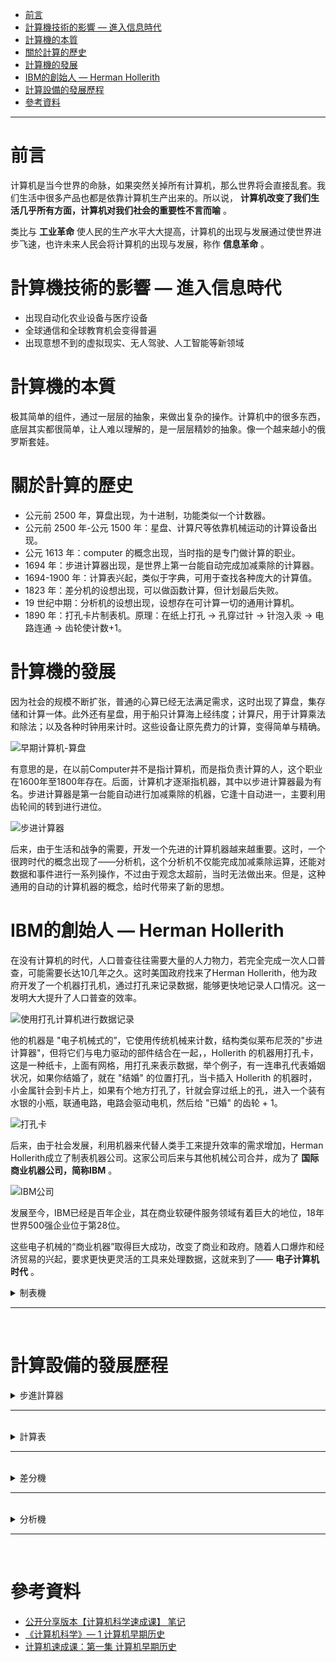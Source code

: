 * [前言](#前言)
* [計算機技術的影響 — 進入信息時代](#計算機技術的影響進入信息時代)
* [計算機的本質](#計算機的本質)
* [關於計算的歷史](#關於計算的歷史)
* [計算機的發展](#計算機的發展)
* [IBM的創始人 — Herman Hollerith](#IBM的創始人HermanHollerith)
* [計算設備的發展歷程](#計算設備的發展歷程)
* [參考資料](#參考資料)

---

# 前言

计算机是当今世界的命脉，如果突然关掉所有计算机，那么世界将会直接乱套。我们生活中很多产品也都是依靠计算机生产出来的。所以说， **计算机改变了我们生活几乎所有方面，计算机对我们社会的重要性不言而喻** 。

类比与 **工业革命** 使人民的生产水平大大提高，计算机的出现与发展通过使世界进步飞速，也许未来人民会将计算机的出现与发展，称作 **信息革命** 。

# 計算機技術的影響&nbsp;—&nbsp;進入信息時代

- 出现自动化农业设备与医疗设备
- 全球通信和全球教育机会变得普遍
- 出现意想不到的虚拟现实、无人驾驶、人工智能等新领域

# 計算機的本質

极其简单的组件，通过一层层的抽象，来做出复杂的操作。计算机中的很多东西，底层其实都很简单，让人难以理解的，是一层层精妙的抽象。像一个越来越小的俄罗斯套娃。

# 關於計算的歷史

- 公元前 2500 年，算盘出现，为十进制，功能类似一个计数器。
- 公元前 2500 年-公元 1500 年：星盘、计算尺等依靠机械运动的计算设备出现。
- 公元 1613 年：computer 的概念出现，当时指的是专门做计算的职业。
- 1694 年：步进计算器出现，是世界上第一台能自动完成加减乘除的计算器。
- 1694-1900 年：计算表兴起，类似于字典，可用于查找各种庞大的计算值。
- 1823 年：差分机的设想出现，可以做函数计算，但计划最后失败。
- 19 世纪中期：分析机的设想出现，设想存在可计算一切的通用计算机。
- 1890 年：打孔卡片制表机。原理：在纸上打孔 → 孔穿过针 → 针泡入汞 → 电路连通 → 齿轮使计数+1。

# 計算機的發展

因为社会的规模不断扩张，普通的心算已经无法满足需求，这时出现了算盘，集存储和计算一体。此外还有星盘，用于船只计算海上经纬度；计算尺，用于计算乘法和除法；以及各种时钟用来计时。这些设备让原先费力的计算，变得简单与精确。

![早期计算机-算盘](https://github.com/aquariusCCA/ComputerScienceAndTechnology/blob/main/%E8%A8%88%E7%AE%97%E6%A9%9F%E7%A7%91%E5%AD%B8%E9%80%9F%E6%88%90%E8%AA%B2/%E8%A8%88%E7%AE%97%E6%A9%9F%E6%97%A9%E6%9C%9F%E6%AD%B7%E5%8F%B2/images/%E7%AE%97%E7%9B%A4.png?raw=true "早期计算机-算盘")

有意思的是，在以前Computer并不是指计算机，而是指负责计算的人，这个职业在1600年至1800年存在。后面，计算机才逐渐指机器，其中以步进计算器最为有名。步进计算器是第一台能自动进行加减乘除的机器，它逢十自动进一，主要利用齿轮间的转到进行进位。

![步进计算器](https://github.com/aquariusCCA/ComputerScienceAndTechnology/blob/main/%E8%A8%88%E7%AE%97%E6%A9%9F%E7%A7%91%E5%AD%B8%E9%80%9F%E6%88%90%E8%AA%B2/%E8%A8%88%E7%AE%97%E6%A9%9F%E6%97%A9%E6%9C%9F%E6%AD%B7%E5%8F%B2/images/%E6%AD%A5%E9%80%B2%E8%A8%88%E7%AE%97%E5%99%A8.png?raw=true "步进计算器")

后来，由于生活和战争的需要，开发一个先进的计算机器越来越重要。这时，一个很跨时代的概念出现了——分析机，这个分析机不仅能完成加减乘除运算，还能对数据和事件进行一系列操作，不过由于观念太超前，当时无法做出来。但是，这种通用的自动的计算机器的概念，给时代带来了新的思想。

# IBM的創始人&nbsp;—&nbsp;Herman&nbsp;Hollerith

在没有计算机的时代，人口普查往往需要大量的人力物力，若完全完成一次人口普查，可能需要长达10几年之久。这时美国政府找来了Herman Hollerith，他为政府开发了一个机器打孔机，通过打孔来记录数据，能够更快地记录人口情况。这一发明大大提升了人口普查的效率。

![使用打孔计算机进行数据记录](https://github.com/aquariusCCA/ComputerScienceAndTechnology/blob/main/%E8%A8%88%E7%AE%97%E6%A9%9F%E7%A7%91%E5%AD%B8%E9%80%9F%E6%88%90%E8%AA%B2/%E8%A8%88%E7%AE%97%E6%A9%9F%E6%97%A9%E6%9C%9F%E6%AD%B7%E5%8F%B2/images/%E4%BD%BF%E7%94%A8%E6%89%93%E5%AD%94%E8%AE%A1%E7%AE%97%E6%9C%BA%E8%BF%9B%E8%A1%8C%E6%95%B0%E6%8D%AE%E8%AE%B0%E5%BD%95.png?raw=true "使用打孔计算机进行数据记录")

他的机器是 "电子机械式的”，它使用传统机械来计数，结构类似莱布尼茨的"步进计算器"，但将它们与电力驱动的部件结合在一起，，Hollerith 的机器用打孔卡，这是一种纸卡，上面有网格，用打孔来表示数据，举个例子，有一连串孔代表婚姻状况，如果你结婚了，就在 "结婚" 的位置打孔，当卡插入 Hollerith 的机器时，小金属针会到卡片上，如果有个地方打孔了，针就会穿过纸上的孔，进入一个装有水银的小瓶，联通电路，电路会驱动电机，然后给 "已婚" 的齿轮 + 1。

![打孔卡](https://github.com/aquariusCCA/ComputerScienceAndTechnology/blob/main/%E8%A8%88%E7%AE%97%E6%A9%9F%E7%A7%91%E5%AD%B8%E9%80%9F%E6%88%90%E8%AA%B2/%E8%A8%88%E7%AE%97%E6%A9%9F%E6%97%A9%E6%9C%9F%E6%AD%B7%E5%8F%B2/images/%E6%89%93%E5%AD%94%E5%8D%A1.png?raw=true "打孔卡")

后来，由于社会发展，利用机器来代替人类手工来提升效率的需求增加，Herman Hollerith成立了制表机器公司。这家公司后来与其他机械公司合并，成为了 **国际商业机器公司，简称IBM** 。

![IBM公司](https://github.com/aquariusCCA/ComputerScienceAndTechnology/blob/main/%E8%A8%88%E7%AE%97%E6%A9%9F%E7%A7%91%E5%AD%B8%E9%80%9F%E6%88%90%E8%AA%B2/%E8%A8%88%E7%AE%97%E6%A9%9F%E6%97%A9%E6%9C%9F%E6%AD%B7%E5%8F%B2/images/IBM%E5%85%AC%E5%8F%B8.png?raw=true "IBM公司")

发展至今，IBM已经是百年企业，其在商业软硬件服务领域有着巨大的地位，18年世界500强企业位于第28位。

这些电子机械的“商业机器”取得巨大成功，改变了商业和政府。随着人口爆炸和经济贸易的兴起，要求更快更灵活的工具来处理数据，这就来到了—— **电子计算机时代** 。

<details>
  <summary>
    制表機
  </summary>

  - 制表机的工作是围绕穿孔卡片展开的：操作员先使用穿孔机制作穿孔卡片，再使用读卡装置识别卡片上的信息，机器自动完成统计并在示数表盘上实时显示结果，最后，将卡片投入分类箱的某一格中，进行分类存放，以供下次统计使用。

  - ![制表機](https://github.com/aquariusCCA/ComputerScienceAndTechnology/blob/main/%E8%A8%88%E7%AE%97%E6%A9%9F%E7%A7%91%E5%AD%B8%E9%80%9F%E6%88%90%E8%AA%B2/%E8%A8%88%E7%AE%97%E6%A9%9F%E6%97%A9%E6%9C%9F%E6%AD%B7%E5%8F%B2/images/%E5%88%B6%E8%A1%A8%E6%A9%9F.png?raw=true "制表機")
</details>

---
<br>

# 計算設備的發展歷程

<details>
  <summary>
    步進計算器
  </summary>

  - 1694年，德国博学家，Gottfried Leibniz 建造。这个机器有点像汽车里的里程表，不断累加里程数，是第一台能做 **加减乘除** 全部四种运算的机器，它的设计非常成功，以至于沿用了 3 个世纪。
  
  - "步进计算器"有点像汽车里的里程表，不断累加里程数，它有一连串可以转动的齿轮，每个齿轮有十个齿，代表数字 0 到 9，每当一个齿轮转过 9，它会转回 0，同时让旁边的齿轮前进 1 个齿，就像算盘超过 10 一样。做减法时，机器会反向运作，利用一些巧妙的机械结构，步进计算器也能做乘法和除法，乘法和除法实际上只是多个加法和减法，举例，17 除以 5，我们只要减5，减5，再减 5，直到不能再减 5，就知道了 $17=5*3+2$ 。

  - ![步進計算器2](https://github.com/aquariusCCA/ComputerScienceAndTechnology/blob/main/%E8%A8%88%E7%AE%97%E6%A9%9F%E7%A7%91%E5%AD%B8%E9%80%9F%E6%88%90%E8%AA%B2/%E8%A8%88%E7%AE%97%E6%A9%9F%E6%97%A9%E6%9C%9F%E6%AD%B7%E5%8F%B2/images/%E6%AD%A5%E9%80%B2%E8%A8%88%E7%AE%97%E5%99%A82.png?raw=true "步進計算器2")
  
  - ![步進計算器3](https://github.com/aquariusCCA/ComputerScienceAndTechnology/blob/main/%E8%A8%88%E7%AE%97%E6%A9%9F%E7%A7%91%E5%AD%B8%E9%80%9F%E6%88%90%E8%AA%B2/%E8%A8%88%E7%AE%97%E6%A9%9F%E6%97%A9%E6%9C%9F%E6%AD%B7%E5%8F%B2/images/%E6%AD%A5%E9%80%B2%E8%A8%88%E7%AE%97%E5%99%A83.png?raw=true "步進計算器3")
 
  - ![步進計算器4](https://github.com/aquariusCCA/ComputerScienceAndTechnology/blob/main/%E8%A8%88%E7%AE%97%E6%A9%9F%E7%A7%91%E5%AD%B8%E9%80%9F%E6%88%90%E8%AA%B2/%E8%A8%88%E7%AE%97%E6%A9%9F%E6%97%A9%E6%9C%9F%E6%AD%B7%E5%8F%B2/images/%E6%AD%A5%E9%80%B2%E8%A8%88%E7%AE%97%E5%99%A84.png?raw=true "步進計算器4")
  
  - ![步進計算器5](https://github.com/aquariusCCA/ComputerScienceAndTechnology/blob/main/%E8%A8%88%E7%AE%97%E6%A9%9F%E7%A7%91%E5%AD%B8%E9%80%9F%E6%88%90%E8%AA%B2/%E8%A8%88%E7%AE%97%E6%A9%9F%E6%97%A9%E6%9C%9F%E6%AD%B7%E5%8F%B2/images/%E6%AD%A5%E9%80%B2%E8%A8%88%E7%AE%97%E5%99%A85.png?raw=true "步進計算器5")
</details>

---
<br>

<details>
  <summary>
    計算表
  </summary>

  - 不幸的是，即使有机械计算器，大多数实际问题都需要经过多步计算才能得出答案，算一个结果可能要几小时甚至几天，而且这些手工制作的机器非常昂贵，大部分人买不起，所以在 20 世纪以前，大部分人会用预先算好的计算表，这些计算表由之前说的 **人力计算器** 编撰。

  - ![計算表](https://github.com/aquariusCCA/ComputerScienceAndTechnology/blob/main/%E8%A8%88%E7%AE%97%E6%A9%9F%E7%A7%91%E5%AD%B8%E9%80%9F%E6%88%90%E8%AA%B2/%E8%A8%88%E7%AE%97%E6%A9%9F%E6%97%A9%E6%9C%9F%E6%AD%B7%E5%8F%B2/images/%E8%A8%88%E7%AE%97%E8%A1%A8.png?raw=true "計算表")

  - 如果你想知道 867,5309 的平方根，与其花一整天来手摇 "步进计算器”，你可以花一分钟在表里找答案，速度和准确性在战场上尤为重要，因此军队很早就开始用计算解决复杂问题，如何精确瞄准炮弹是一个很难的问题，19 世纪，这些炮弹的射程可以达到 1 公里以上。因为风力，温度，大气压力会不断变化，想打中船一样大的物体也非常困难，于是出现了射程表，炮手可以查环境条件和射击距，然后这张表会告诉他们，角度要设成多少，这些射程表很管用，二战中被广泛应用。问题是如果改了大炮或炮弹的设计，就要算一张新表，这样很耗时而且会出错。

  - ![射程表](https://github.com/aquariusCCA/ComputerScienceAndTechnology/blob/main/%E8%A8%88%E7%AE%97%E6%A9%9F%E7%A7%91%E5%AD%B8%E9%80%9F%E6%88%90%E8%AA%B2/%E8%A8%88%E7%AE%97%E6%A9%9F%E6%97%A9%E6%9C%9F%E6%AD%B7%E5%8F%B2/images/%E5%B0%84%E7%A8%8B%E8%A1%A8.png?raw=true "射程表")
</details>

---
<br>

<details>
  <summary>
    差分機
  </summary>

  - Charles Babbage 在 1822 年写了一篇论文，向皇家天文学会指出了这个问题，标题叫： "机械在天文与计算表中的应用”，Charles Babbage 提出了一种新型机械装置叫 "差分机”，一个更复杂的机器，能近似多项式，多项式描述了几个变量之间的关系，比如射程和大气压力，多项式也可以用于近似对数和三角函数，这些函数手算相当麻烦，Charles Babbage 在 1823 年开始建造差分机，并在接下来二十年，试图制造和组装 25,000 个零件，总重接近 15 吨，不幸的是，该项目最终放弃了。

  - ![差分機示意圖1](https://github.com/aquariusCCA/ComputerScienceAndTechnology/blob/main/%E8%A8%88%E7%AE%97%E6%A9%9F%E7%A7%91%E5%AD%B8%E9%80%9F%E6%88%90%E8%AA%B2/%E8%A8%88%E7%AE%97%E6%A9%9F%E6%97%A9%E6%9C%9F%E6%AD%B7%E5%8F%B2/images/%E5%B7%AE%E5%88%86%E6%A9%9F%E7%A4%BA%E6%84%8F%E5%9C%961.png?raw=true "差分機示意圖1")

  - 但在 1991 年，历史学家根据 Charles Babbage 的草稿做了一个差分机，而且它还管用！

  - ![差分機示意圖2](https://github.com/aquariusCCA/ComputerScienceAndTechnology/blob/main/%E8%A8%88%E7%AE%97%E6%A9%9F%E7%A7%91%E5%AD%B8%E9%80%9F%E6%88%90%E8%AA%B2/%E8%A8%88%E7%AE%97%E6%A9%9F%E6%97%A9%E6%9C%9F%E6%AD%B7%E5%8F%B2/images/%E5%B7%AE%E5%88%86%E6%A9%9F%E7%A4%BA%E6%84%8F%E5%9C%962.png?raw=true "差分機示意圖2")
</details>

---
<br>

<details>
  <summary>
    分析機
  </summary>

  - 在差分机的建造期间，Charles Babbage 构想了一个更复杂的机器 - 分析机，不像差分机、步进计算器、以前的其他计算设备，分析机是 "通用计算机”，它可以做很多事情，不只是一种特定运算，甚至可以给它数据，然后按顺序执行一系列操作，它有内存，甚至還有一台很原始的打印机。
  
  - 就像差分机，这台机器太超前了，所以没有建成，然而，这种 "自动计算机" 的概念  ⇒  计算机可以自动完成一系列操作，是个跨时代的概念，预示着计算机程序的诞生，英国数学家 Ada Lovelace 给分析机写了假想的程序，她说："未来会诞生一门全新的，强大的，专为分析所用的语言”，因此 Ada 被认为是世上第一位程序员。分析机激励了第一代计算机科学家，这些计算机科学家把很多 Charles Babbage 的点子融入到他们的机器，所以 Charles Babbage 经常被认为是 **计算之父** 。

  - ![分析機示意圖](https://github.com/aquariusCCA/ComputerScienceAndTechnology/blob/main/%E8%A8%88%E7%AE%97%E6%A9%9F%E7%A7%91%E5%AD%B8%E9%80%9F%E6%88%90%E8%AA%B2/%E8%A8%88%E7%AE%97%E6%A9%9F%E6%97%A9%E6%9C%9F%E6%AD%B7%E5%8F%B2/images/%E5%88%86%E6%9E%90%E6%A9%9F%E7%A4%BA%E6%84%8F%E5%9C%96.png?raw=true "分析機示意圖")
</details>

---
<br>

# 參考資料
  - [公开分享版本【计算机科学速成课】 笔记](https://shimo.im/docs/PJAUY30F1uYksv0h/read "公开分享版本【计算机科学速成课】 笔记")
  - [《计算机科学》— 1 计算机早期历史](https://zhuanlan.zhihu.com/p/396286080 "《计算机科学》— 1 计算机早期历史")
  - [计算机速成课：第一集 计算机早期历史 ](https://www.cnblogs.com/zxxsteven/p/14827664.html "计算机速成课：第一集 计算机早期历史 ")